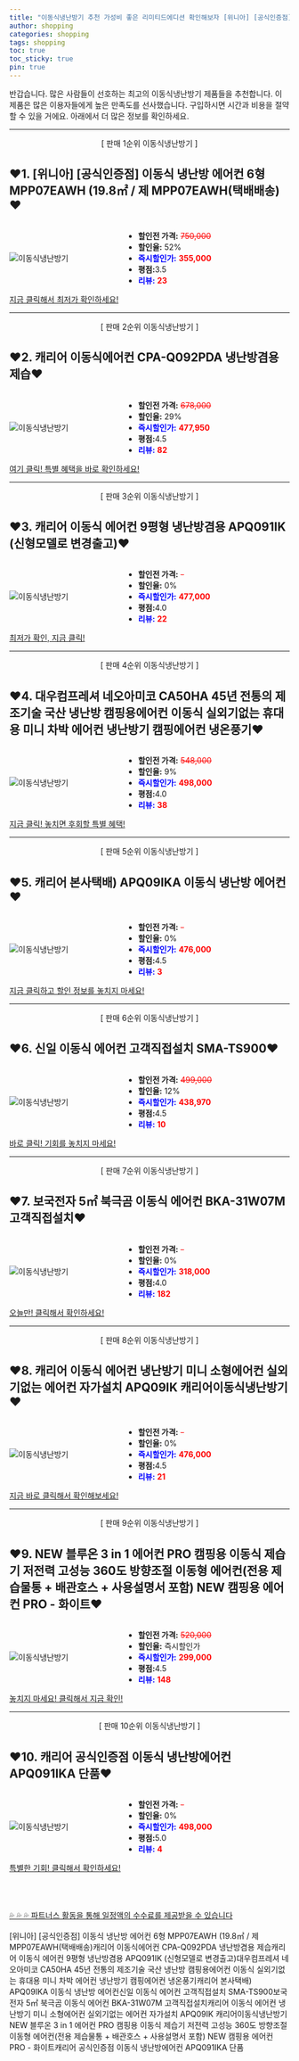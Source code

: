 ```yaml
---
title: "이동식냉난방기 추천 가성비 좋은 리미티드에디션 확인해보자 [위니아] [공식인증점] 이동식 냉난방 에어컨"
author: shopping
categories: shopping
tags: shopping
toc: true
toc_sticky: true
pin: true
---
```

반갑습니다. 많은 사람들이 선호하는 최고의 이동식냉난방기 제품들을 추천합니다. 이 제품은 많은 이용자들에게 높은 만족도를 선사했습니다. 구입하시면 시간과 비용을 절약할 수 있을 거에요. 아래에서 더 많은 정보를 확인하세요.

---
<p class="toplist" style="margin: 0 auto; display: block; width: fit-content;">[ 판매 1순위 이동식냉난방기 ]</p>

<h2><strong>❤️1. [위니아] [공식인증점] 이동식 냉난방 에어컨 6형 MPP07EAWH (19.8㎡ / 제 MPP07EAWH(택배배송)❤️</strong></h2>

<div style="display: flex; align-items: center;">
    <div style="flex: 0.4;">
        <img src="https://thumbnail8.coupangcdn.com/thumbnails/remote/230x230ex/image/vendor_inventory/a57f/1c67fcb9029b93eeab126c0b4517aef18c1ed25c4c6e64439166dacc1306.jpg" alt="이동식냉난방기" style="max-width: 100%;">
    </div>
    <div style="flex: 0.6; margin-left: 10px;">
        <ul>
            <li><strong>할인전 가격:</strong> <del style="color: red;">750,000</del></li>
            <li><strong>할인율:</strong> 52%</li>
            <li><span style='color:blue'><strong>즉시할인가:</strong></span> <span style='color:red'><strong>355,000</strong></span></li>
            <li><strong>평점:</strong>3.5</li>
            <li><span style='color:blue'><strong>리뷰:</strong></span> <span style='color:red'><strong>23</strong></span></li>
        </ul>
    </div>
</div>
<div class="center">
    <a href="https://William4Davisa.github.io?lptag=AF9450613&subid=githubio&pageKey=5454181889&traceid=V0-153&itemId=21851040800&vendorItemId=88899296654" class="myButton">
        지금 클릭해서 최저가 확인하세요!
    </a>
</div>


---
<p class="toplist" style="margin: 0 auto; display: block; width: fit-content;">[ 판매 2순위 이동식냉난방기 ]</p>

<h2><strong>❤️2. 캐리어 이동식에어컨 CPA-Q092PDA 냉난방겸용 제습❤️</strong></h2>

<div style="display: flex; align-items: center;">
    <div style="flex: 0.4;">
        <img src="https://thumbnail10.coupangcdn.com/thumbnails/remote/230x230ex/image/vendor_inventory/6558/49ac3f65a52904fc1f64ef6614fbd99c873a2ea776d3b0fa3cd763f92153.jpg" alt="이동식냉난방기" style="max-width: 100%;">
    </div>
    <div style="flex: 0.6; margin-left: 10px;">
        <ul>
            <li><strong>할인전 가격:</strong> <del style="color: red;">678,000</del></li>
            <li><strong>할인율:</strong> 29%</li>
            <li><span style='color:blue'><strong>즉시할인가:</strong></span> <span style='color:red'><strong>477,950</strong></span></li>
            <li><strong>평점:</strong>4.5</li>
            <li><span style='color:blue'><strong>리뷰:</strong></span> <span style='color:red'><strong>82</strong></span></li>
        </ul>
    </div>
</div>
<div class="center">
    <a href="https://William4Davisa.github.io?lptag=AF9450613&subid=githubio&pageKey=230332840&traceid=V0-153&itemId=730399243&vendorItemId=4833111094" class="myButton">
        여기 클릭! 특별 혜택을 바로 확인하세요!
    </a>
</div>


---
<p class="toplist" style="margin: 0 auto; display: block; width: fit-content;">[ 판매 3순위 이동식냉난방기 ]</p>

<h2><strong>❤️3. 캐리어 이동식 에어컨 9평형 냉난방겸용 APQ091IK (신형모델로 변경출고)❤️</strong></h2>

<div style="display: flex; align-items: center;">
    <div style="flex: 0.4;">
        <img src="https://thumbnail9.coupangcdn.com/thumbnails/remote/230x230ex/image/vendor_inventory/f908/86d2dad201d61519729f7fdbeab153c368c7d86ed595b2a8c1910f9b05bf.jpg" alt="이동식냉난방기" style="max-width: 100%;">
    </div>
    <div style="flex: 0.6; margin-left: 10px;">
        <ul>
            <li><strong>할인전 가격:</strong> <del style="color: red;">-</del></li>
            <li><strong>할인율:</strong> 0%</li>
            <li><span style='color:blue'><strong>즉시할인가:</strong></span> <span style='color:red'><strong>477,000</strong></span></li>
            <li><strong>평점:</strong>4.0</li>
            <li><span style='color:blue'><strong>리뷰:</strong></span> <span style='color:red'><strong>22</strong></span></li>
        </ul>
    </div>
</div>
<div class="center">
    <a href="https://William4Davisa.github.io?lptag=AF9450613&subid=githubio&pageKey=7415083167&traceid=V0-153&itemId=19221624467&vendorItemId=86338372566" class="myButton">
        최저가 확인, 지금 클릭!
    </a>
</div>


---
<p class="toplist" style="margin: 0 auto; display: block; width: fit-content;">[ 판매 4순위 이동식냉난방기 ]</p>

<h2><strong>❤️4. 대우컴프레셔 네오아미코 CA50HA 45년 전통의 제조기술 국산 냉난방 캠핑용에어컨 이동식 실외기없는 휴대용 미니 차박 에어컨 냉난방기 캠핑에어컨 냉온풍기❤️</strong></h2>

<div style="display: flex; align-items: center;">
    <div style="flex: 0.4;">
        <img src="https://thumbnail6.coupangcdn.com/thumbnails/remote/230x230ex/image/vendor_inventory/d2ae/3d95374544af045e06790a4b1109ab159236073784fff879ad4f252c4183.jpg" alt="이동식냉난방기" style="max-width: 100%;">
    </div>
    <div style="flex: 0.6; margin-left: 10px;">
        <ul>
            <li><strong>할인전 가격:</strong> <del style="color: red;">548,000</del></li>
            <li><strong>할인율:</strong> 9%</li>
            <li><span style='color:blue'><strong>즉시할인가:</strong></span> <span style='color:red'><strong>498,000</strong></span></li>
            <li><strong>평점:</strong>4.0</li>
            <li><span style='color:blue'><strong>리뷰:</strong></span> <span style='color:red'><strong>38</strong></span></li>
        </ul>
    </div>
</div>
<div class="center">
    <a href="https://William4Davisa.github.io?lptag=AF9450613&subid=githubio&pageKey=7169937776&traceid=V0-153&itemId=18061202215&vendorItemId=90447168515" class="myButton">
        지금 클릭! 놓치면 후회할 특별 혜택!
    </a>
</div>


---
<p class="toplist" style="margin: 0 auto; display: block; width: fit-content;">[ 판매 5순위 이동식냉난방기 ]</p>

<h2><strong>❤️5. 캐리어 본사택배) APQ09IKA 이동식 냉난방 에어컨❤️</strong></h2>

<div style="display: flex; align-items: center;">
    <div style="flex: 0.4;">
        <img src="https://thumbnail7.coupangcdn.com/thumbnails/remote/230x230ex/image/vendor_inventory/ba27/737ca9ec917ae815fce8407a9e2e44c86d134cd21db2cc0ac7870b9960d7.JPG" alt="이동식냉난방기" style="max-width: 100%;">
    </div>
    <div style="flex: 0.6; margin-left: 10px;">
        <ul>
            <li><strong>할인전 가격:</strong> <del style="color: red;">-</del></li>
            <li><strong>할인율:</strong> 0%</li>
            <li><span style='color:blue'><strong>즉시할인가:</strong></span> <span style='color:red'><strong>476,000</strong></span></li>
            <li><strong>평점:</strong>4.5</li>
            <li><span style='color:blue'><strong>리뷰:</strong></span> <span style='color:red'><strong>3</strong></span></li>
        </ul>
    </div>
</div>
<div class="center">
    <a href="https://William4Davisa.github.io?lptag=AF9450613&subid=githubio&pageKey=5930190560&traceid=V0-153&itemId=10535296440&vendorItemId=86338040764" class="myButton">
        지금 클릭하고 할인 정보를 놓치지 마세요!
    </a>
</div>


---
<p class="toplist" style="margin: 0 auto; display: block; width: fit-content;">[ 판매 6순위 이동식냉난방기 ]</p>

<h2><strong>❤️6. 신일 이동식 에어컨 고객직접설치 SMA-TS900❤️</strong></h2>

<div style="display: flex; align-items: center;">
    <div style="flex: 0.4;">
        <img src="https://thumbnail6.coupangcdn.com/thumbnails/remote/230x230ex/image/retail/images/2024/05/20/17/5/f5add3b5-411c-440f-bbc6-65cdcc4bf9eb.jpg" alt="이동식냉난방기" style="max-width: 100%;">
    </div>
    <div style="flex: 0.6; margin-left: 10px;">
        <ul>
            <li><strong>할인전 가격:</strong> <del style="color: red;">499,000</del></li>
            <li><strong>할인율:</strong> 12%</li>
            <li><span style='color:blue'><strong>즉시할인가:</strong></span> <span style='color:red'><strong>438,970</strong></span></li>
            <li><strong>평점:</strong>4.5</li>
            <li><span style='color:blue'><strong>리뷰:</strong></span> <span style='color:red'><strong>10</strong></span></li>
        </ul>
    </div>
</div>
<div class="center">
    <a href="https://William4Davisa.github.io?lptag=AF9450613&subid=githubio&pageKey=8113450857&traceid=V0-153&itemId=22993149431&vendorItemId=90027067395" class="myButton">
        바로 클릭! 기회를 놓치지 마세요!
    </a>
</div>


---
<p class="toplist" style="margin: 0 auto; display: block; width: fit-content;">[ 판매 7순위 이동식냉난방기 ]</p>

<h2><strong>❤️7. 보국전자 5㎡ 북극곰 이동식 에어컨 BKA-31W07M 고객직접설치❤️</strong></h2>

<div style="display: flex; align-items: center;">
    <div style="flex: 0.4;">
        <img src="https://thumbnail7.coupangcdn.com/thumbnails/remote/230x230ex/image/retail/images/2023/05/11/9/9/38e0db71-aa05-4193-996c-fd56629af619.jpg" alt="이동식냉난방기" style="max-width: 100%;">
    </div>
    <div style="flex: 0.6; margin-left: 10px;">
        <ul>
            <li><strong>할인전 가격:</strong> <del style="color: red;">-</del></li>
            <li><strong>할인율:</strong> 0%</li>
            <li><span style='color:blue'><strong>즉시할인가:</strong></span> <span style='color:red'><strong>318,000</strong></span></li>
            <li><strong>평점:</strong>4.0</li>
            <li><span style='color:blue'><strong>리뷰:</strong></span> <span style='color:red'><strong>182</strong></span></li>
        </ul>
    </div>
</div>
<div class="center">
    <a href="https://William4Davisa.github.io?lptag=AF9450613&subid=githubio&pageKey=7327054961&traceid=V0-153&itemId=18803729496&vendorItemId=85934447279" class="myButton">
        오늘만! 클릭해서 확인하세요!
    </a>
</div>


---
<p class="toplist" style="margin: 0 auto; display: block; width: fit-content;">[ 판매 8순위 이동식냉난방기 ]</p>

<h2><strong>❤️8. 캐리어 이동식 에어컨 냉난방기 미니 소형에어컨 실외기없는 에어컨 자가설치 APQ09IK 캐리어이동식냉난방기❤️</strong></h2>

<div style="display: flex; align-items: center;">
    <div style="flex: 0.4;">
        <img src="https://thumbnail7.coupangcdn.com/thumbnails/remote/230x230ex/image/vendor_inventory/ba27/737ca9ec917ae815fce8407a9e2e44c86d134cd21db2cc0ac7870b9960d7.JPG" alt="이동식냉난방기" style="max-width: 100%;">
    </div>
    <div style="flex: 0.6; margin-left: 10px;">
        <ul>
            <li><strong>할인전 가격:</strong> <del style="color: red;">-</del></li>
            <li><strong>할인율:</strong> 0%</li>
            <li><span style='color:blue'><strong>즉시할인가:</strong></span> <span style='color:red'><strong>476,000</strong></span></li>
            <li><strong>평점:</strong>4.5</li>
            <li><span style='color:blue'><strong>리뷰:</strong></span> <span style='color:red'><strong>21</strong></span></li>
        </ul>
    </div>
</div>
<div class="center">
    <a href="https://William4Davisa.github.io?lptag=AF9450613&subid=githubio&pageKey=7345446497&traceid=V0-153&itemId=18889600958&vendorItemId=86338121583" class="myButton">
        지금 바로 클릭해서 확인해보세요!
    </a>
</div>


---
<p class="toplist" style="margin: 0 auto; display: block; width: fit-content;">[ 판매 9순위 이동식냉난방기 ]</p>

<h2><strong>❤️9. NEW 블루온 3 in 1 에어컨 PRO 캠핑용 이동식 제습기 저전력 고성능 360도 방향조절 이동형 에어컨(전용 제습물통 + 배관호스 + 사용설명서 포함) NEW 캠핑용 에어컨 PRO - 화이트❤️</strong></h2>

<div style="display: flex; align-items: center;">
    <div style="flex: 0.4;">
        <img src="https://thumbnail6.coupangcdn.com/thumbnails/remote/230x230ex/image/vendor_inventory/710a/fd410250c20ad40b6c07a727e7eb44c762445f5014b438a9ff1786e9dee8.jpg" alt="이동식냉난방기" style="max-width: 100%;">
    </div>
    <div style="flex: 0.6; margin-left: 10px;">
        <ul>
            <li><strong>할인전 가격:</strong> <del style="color: red;">520,000</del></li>
            <li><strong>할인율:</strong> 즉시할인가</li>
            <li><span style='color:blue'><strong>즉시할인가:</strong></span> <span style='color:red'><strong>299,000</strong></span></li>
            <li><strong>평점:</strong>4.5</li>
            <li><span style='color:blue'><strong>리뷰:</strong></span> <span style='color:red'><strong>148</strong></span></li>
        </ul>
    </div>
</div>
<div class="center">
    <a href="https://William4Davisa.github.io?lptag=AF9450613&subid=githubio&pageKey=8216033807&traceid=V0-153&itemId=23598914090&vendorItemId=89472414331" class="myButton">
        놓치지 마세요! 클릭해서 지금 확인!
    </a>
</div>


---
<p class="toplist" style="margin: 0 auto; display: block; width: fit-content;">[ 판매 10순위 이동식냉난방기 ]</p>

<h2><strong>❤️10. 캐리어 공식인증점 이동식 냉난방에어컨 APQ091IKA 단품❤️</strong></h2>

<div style="display: flex; align-items: center;">
    <div style="flex: 0.4;">
        <img src="https://thumbnail10.coupangcdn.com/thumbnails/remote/230x230ex/image/vendor_inventory/e2bb/1a419f1a41fdf4e72f3ee664278bc31cbb1aa5b39cab3616bfa58ff79ec7.jpg" alt="이동식냉난방기" style="max-width: 100%;">
    </div>
    <div style="flex: 0.6; margin-left: 10px;">
        <ul>
            <li><strong>할인전 가격:</strong> <del style="color: red;">-</del></li>
            <li><strong>할인율:</strong> 0%</li>
            <li><span style='color:blue'><strong>즉시할인가:</strong></span> <span style='color:red'><strong>498,000</strong></span></li>
            <li><strong>평점:</strong>5.0</li>
            <li><span style='color:blue'><strong>리뷰:</strong></span> <span style='color:red'><strong>4</strong></span></li>
        </ul>
    </div>
</div>
<div class="center">
    <a href="https://William4Davisa.github.io?lptag=AF9450613&subid=githubio&pageKey=7061647029&traceid=V0-153&itemId=17510698621&vendorItemId=80821307090" class="myButton">
        특별한 기회! 클릭해서 확인하세요!
    </a>
</div>

<br><br><br>[💦 💦 💦 파트너스 활동을 통해 일정액의 수수료를 제공받을 수 있습니다](https://link.coupang.com/a/bcpT2c)<br><br>[위니아] [공식인증점] 이동식 냉난방 에어컨 6형 MPP07EAWH (19.8㎡ / 제 MPP07EAWH(택배배송)캐리어 이동식에어컨 CPA-Q092PDA 냉난방겸용 제습캐리어 이동식 에어컨 9평형 냉난방겸용 APQ091IK (신형모델로 변경출고)대우컴프레셔 네오아미코 CA50HA 45년 전통의 제조기술 국산 냉난방 캠핑용에어컨 이동식 실외기없는 휴대용 미니 차박 에어컨 냉난방기 캠핑에어컨 냉온풍기캐리어 본사택배) APQ09IKA 이동식 냉난방 에어컨신일 이동식 에어컨 고객직접설치 SMA-TS900보국전자 5㎡ 북극곰 이동식 에어컨 BKA-31W07M 고객직접설치캐리어 이동식 에어컨 냉난방기 미니 소형에어컨 실외기없는 에어컨 자가설치 APQ09IK 캐리어이동식냉난방기NEW 블루온 3 in 1 에어컨 PRO 캠핑용 이동식 제습기 저전력 고성능 360도 방향조절 이동형 에어컨(전용 제습물통 + 배관호스 + 사용설명서 포함) NEW 캠핑용 에어컨 PRO - 화이트캐리어 공식인증점 이동식 냉난방에어컨 APQ091IKA 단품